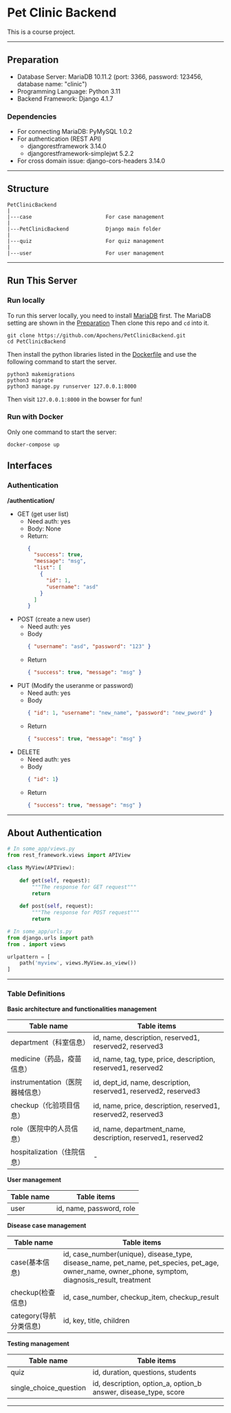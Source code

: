 # Pet Clinic Backend
This is a course project.

---

## Preparation 
- Database Server: MariaDB 10.11.2 (port: 3366, password: 123456, database name: "clinic")
- Programming Language: Python 3.11
- Backend Framework: Django 4.1.7
### Dependencies

- For connecting MariaDB: PyMySQL 1.0.2
- For authentication (REST API)
  - djangorestframework 3.14.0
  - djangorestframework-simplejwt 5.2.2
- For cross domain issue: django-cors-headers 3.14.0

---

## Structure

```text
PetClinicBackend
|
|---case                        For case management
|
|---PetClinicBackend            Django main folder
|
|---quiz                        For quiz management
|
|---user                        For user management

```

---
## Run This Server

### Run locally

To run this server locally, you need to install [MariaDB](https://mariadb.org/download/?t=mariadb&p=mariadb&r=10.11.2&os=windows&cpu=x86_64&pkg=msi&m=blendbyte) first. 
The MariaDB setting are shown in the [Preparation](#preparation)
Then clone this repo and `cd` into it.

```shell
git clone https://github.com/Apochens/PetClinicBackend.git
cd PetClinicBackend
```
Then install the python libraries listed in the [Dockerfile](./Dockerfile) and use the following command to start the server.

```shell
python3 makemigrations
python3 migrate
python3 manage.py runserver 127.0.0.1:8000
```

Then visit `127.0.0.1:8000` in the bowser for fun!

### Run with Docker

Only one command to start the server:

```shell
docker-compose up
```


## Interfaces

### Authentication

**/authentication/**

- GET (get user list)
  - Need auth: yes
  - Body: None
  - Return:
    ```json
    { 
      "success": true, 
      "message": "msg",
      "list": [
        {
          "id": 1,
          "username": "asd"
        }
      ]
    }
    ```
- POST (create a new user)
  - Need auth: yes
  - Body
    ```json
    { "username": "asd", "password": "123" }
    ```
  - Return
    ```json
    { "success": true, "message": "msg" }
    ```
- PUT (Modify the useranme or password)
  - Need auth: yes
  - Body 
    ```json 
    { "id": 1, "username": "new_name", "password": "new_pword" }
    ```
  - Return
    ```json
    { "success": true, "message": "msg" }
    ```
- DELETE
  - Need auth: yes
  - Body
    ```json
    { "id": 1}
    ```
  - Return
    ```json
    { "success": true, "message": "msg" }
    ```

---

## About Authentication

```python
# In some_app/views.py
from rest_framework.views import APIView

class MyView(APIView):
    
    def get(self, request):
        """The response for GET request"""
        return
    
    def post(self, request):
        """The response for POST request"""
        return

# In some_app/urls.py
from django.urls import path
from . import views

urlpattern = [
    path('myview', views.MyView.as_view())
]
```

---

### Table Definitions

**Basic architecture and functionalities management**


| Table name              | Table items                                                     |
|-------------------------|-----------------------------------------------------------------|
| department（科室信息）        | id, name, description, reserved1, reserved2, reserved3          |
| medicine（药品，疫苗信息）       | id, name, tag, type, price, description, reserved1, reserved2   |
| instrumentation（医院器械信息） | id, dept_id, name, description, reserved1, reserved2, reserved3 |
 | checkup（化验项目信息）         | id, name, price, description, reserved1, reserved2, reserved3   |
| role（医院中的人员信息）          | id, name, department_name, description, reserved1, reserved2    |
 | hospitalization（住院信息）   | -                                                               |

**User management**

| Table name | Table items              |
|------------|--------------------------|
| user       | id, name, password, role |

**Disease case management**

| Table name                 | Table items                                                          |
|------------------------------|----------------------------------------------------------------------|
| case(基本信息)              | id, case_number(unique), disease_type, disease_name, pet_name, pet_species, pet_age, owner_name, owner_phone, symptom, diagnosis_result, treatment |
| checkup(检查信息)           | id, case_number, checkup_item, checkup_result |
| category(导航分类信息)      | id, key, title, children |

**Testing management**

| Table name             | Table items                                                     |
|------------------------|-----------------------------------------------------------------|
| quiz                   | id, duration, questions, students                               |
| single_choice_question | id, description, option_a, option_b answer, disease_type, score |

---

